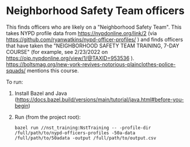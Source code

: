 # Neighborhood Safety Team officers

This finds officers who are likely on a "Neighborhood Safety Team". This takes NYPD profile data
from https://nypdonline.org/link/2 (via https://github.com/ryanwatkins/nypd-officer-profiles/ ) and
finds officers that have taken the "NEIGHBORHOOD SAFETY TEAM TRAINING, 7-DAY COURSE" (for example,
see 2/23/2022 on https://oip.nypdonline.org/view/1/@TAXID=953536 ).
https://boltsmag.org/new-york-revives-notorious-plainclothes-police-squads/ mentions this course.

To run:

1. Install Bazel and Java
   (https://docs.bazel.build/versions/main/tutorial/java.html#before-you-begin)
1. Run (from the project root):

   ```
   bazel run //nst_training:NstTraining -- -profile-dir /full/path/to/nypd-officers-profiles -50a-data /full/path/to/50adata -output /full/path/to/output.csv
   ```
